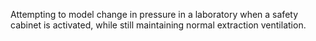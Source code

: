 Attempting to model change in pressure in a laboratory when a safety cabinet is activated, while still maintaining normal extraction ventilation.
